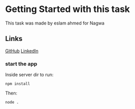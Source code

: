 # Getting Started with this task

This task was made by eslam ahmed for Nagwa

## Links


[GitHub](https://github.com/Eslam-Ahmed-SE/)
[LinkedIn](https://www.linkedin.com/in/eslam-ahmed-se/)

### start the app
 
Inside server dir to run:


    npm install


Then: 


    node .
